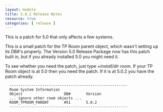 ```yaml
---
layout: module
title: 5.0.2 Release Notes
resource: true
categories: [ release ]
---
```


This is a patch for 5.0 that only affects a few systems.

This is a small patch for the TP Room parent object, which wasn't setting up its DB#'s properly.  The Version 5.0 Release Package now has this patch bulit in, but if you already installed 5.0 you might need it.  

To see whether you need the patch, just type *+install/dir room*.  If your TP Room object is at 5.0 then you need the patch.  If it is at 5.0.2 you have the patch already.

      ------------------------------------------------------
      Room System Information
      Object                   DB#       Version
      ... ignore other room objects ... 
      ROOM_TPROOM_PARENT       #51       5.0.2
      ------------------------------------------------------

